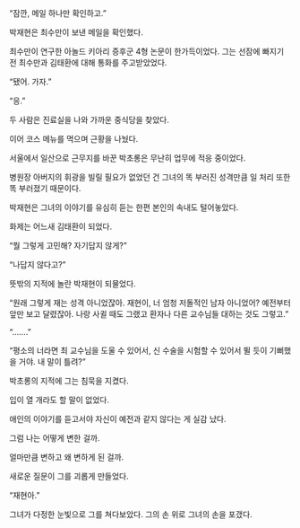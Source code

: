 “잠깐, 메일 하나만 확인하고.”

박재현은 최수만이 보낸 메일을 확인했다.

최수만이 연구한 아놀드 키아리 증후군 4형 논문이 한가득이었다. 그는 선잠에 빠지기 전 최수만과 김태환에 대해 통화를 주고받았었다.

“됐어. 가자.”

“응.”

두 사람은 진료실을 나와 가까운 중식당을 찾았다.

이어 코스 메뉴를 먹으며 근황을 나눴다.

서울에서 일산으로 근무지를 바꾼 박초롱은 무난히 업무에 적응 중이었다.

병원장 아버지의 휘광을 빌릴 필요가 없었던 건 그녀의 똑 부러진 성격만큼 일 처리 또한 똑 부러졌기 때문이다.

박재현은 그녀의 이야기를 유심히 듣는 한편 본인의 속내도 털어놓았다.

화제는 어느새 김태환이 되었다.

“뭘 그렇게 고민해? 자기답지 않게?”

“나답지 않다고?”

뜻밖의 지적에 놀란 박재현이 되물었다.

“원래 그렇게 재는 성격 아니었잖아. 재현이, 너 엄청 저돌적인 남자 아니었어? 예전부터 앞만 보고 달렸잖아. 나랑 사귈 때도 그랬고 환자나 다른 교수님들 대하는 것도 그렇고.”

“…….”

“평소의 너라면 최 교수님을 도울 수 있어서, 신 수술을 시험할 수 있어서 뛸 듯이 기뻐했을 거야. 내 말이 틀려?”

박초롱의 지적에 그는 침묵을 지켰다.

입이 열 개라도 할 말이 없었다.

애인의 이야기를 듣고서야 자신이 예전과 같지 않다는 게 실감 났다.

그럼 나는 어떻게 변한 걸까.

얼마만큼 변하고 왜 변하게 된 걸까.

새로운 질문이 그를 괴롭게 만들었다.

“재현아.”

그녀가 다정한 눈빛으로 그를 쳐다보았다. 그의 손 위로 그녀의 손을 포갰다.